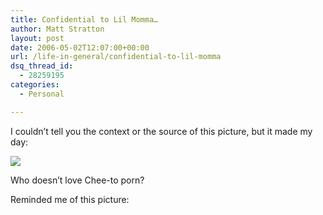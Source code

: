 ```yaml
---
title: Confidential to Lil Momma…
author: Matt Stratton
layout: post
date: 2006-05-02T12:07:00+00:00
url: /life-in-general/confidential-to-lil-momma
dsq_thread_id:
  - 28259195
categories:
  - Personal

---
```

I couldn&#8217;t tell you the context or the source of this picture, but it made my day:

![][1]

Who doesn&#8217;t love Chee-to porn?

Reminded me of this picture:

 [1]: http://www.syslog.com/%7Ejwilson/pics-i-like/cheeto.jpg